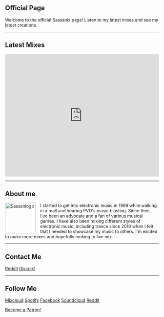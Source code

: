 ## Official Page

<div style="clear: both;">
  <div style="float: left; margin-right 1em;">
  </div>
  <div>
    <p>Welcome to the official Sassanix page! Listen to my latest mixes and see my latest creations.</p>
  </div>
</div>

---  

## Latest Mixes

<iframe width="100%" height="400" src="https://www.mixcloud.com/widget/iframe/?feed=%2FSassanix%2F" frameborder="0" ></iframe>

---  

## About me

<head>
<style>
img {
    float: left;
 }
</style>
</head>
<body>
<p><img src="LS8Mx.gif" alt="Sassanlogo" style="width:100px;height:100px;margin-right:15px;">
I started to get into electronic music in 1999 while walking in a mall and hearing PVD's music blasting. Since then, I've been an advocate and a fan of various musical genres. I have also been mixing different styles of electronic music, including trance since 2010 when I felt that I needed to showcase my music to others. I'm excited to make more mixes and hopefully looking to live mix.</p>
</body>  

---  

## Contact Me

[Reddit](https://www.reddit.com/message/compose/?to=Sassanix) [Discord](https://discordapp.com/users/Sassanix#0801/)

---  

## Follow Me

[Mixcloud](http://mixcloud.com) [Spotify](https://open.spotify.com/user/sassanix?si=AXINLMyWTvCfRKCKaWUxTw) [Facebook](http://facebook.com/sassanix) [Soundcloud](http://soundcloud.com/sassanix) [Reddit](http://reddit.com/r/sassanix)

<a href="https://www.patreon.com/bePatron?u=13950355" data-patreon-widget-type="become-patron-button">Become a Patron!</a><script async src="https://c6.patreon.com/becomePatronButton.bundle.js"></script>  


